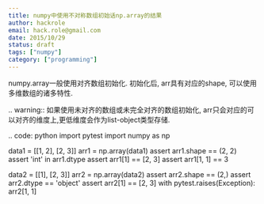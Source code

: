 ```yaml
---
title: numpy中使用不对称数组初始话np.array的结果
author: hackrole
email: hack.role@gmail.com
date: 2015/10/29
status: draft
tags: ["numpy"]
category: ["programming"]
---
```





numpy.array一般使用对齐数组初始化.
初始化后, arr具有对应的shape, 可以使用多维数组的诸多特性.

.. warning::
   如果使用未对齐的数组或未完全对齐的数组初始化, arr只会对应的可以对齐的维度上,更低维度会作为list-object类型存储.


.. code: python
   import pytest
   import numpy as np

   data1 = [[1, 2], [2, 3]]
   arr1 = np.array(data1)
   assert arr1.shape == (2, 2)
   assert 'int' in arr1.dtype
   assert arr1[1] == [2, 3]
   assert arr1[1, 1] == 3

   data2 = [[1], [2, 3]]
   arr2 = np.array(data2)
   assert arr2.shape == (2,)
   assert arr2.dtype == 'object'
   assert arr2[1] == [2, 3]
   with pytest.raises(Exception):
       arr2[1, 1]
